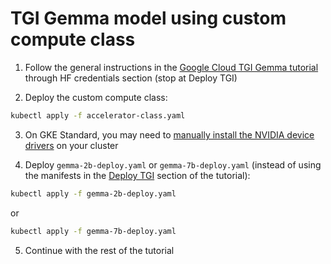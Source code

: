# TGI Gemma model using custom compute class

1. Follow the general instructions in the [Google Cloud TGI Gemma tutorial](https://cloud.google.com/kubernetes-engine/docs/tutorials/serve-gemma-gpu-tgi) through HF credentials section (stop at Deploy TGI)

2. Deploy the custom compute class:

```bash
kubectl apply -f accelerator-class.yaml
```

3. On GKE Standard, you may need to [manually install the NVIDIA device drivers](https://cloud.google.com/kubernetes-engine/docs/how-to/gpus#installing_drivers) on your cluster

4. Deploy `gemma-2b-deploy.yaml` or `gemma-7b-deploy.yaml` (instead of using the manifests in the [Deploy TGI](https://cloud.google.com/kubernetes-engine/docs/tutorials/serve-gemma-gpu-tgi#deploy-tgi) section of the tutorial):

```bash
kubectl apply -f gemma-2b-deploy.yaml
```
or

```bash
kubectl apply -f gemma-7b-deploy.yaml
```

5. Continue with the rest of the tutorial
